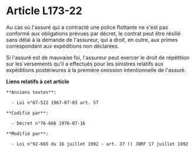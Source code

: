 # Article L173-22

Au cas où l'assuré qui a contracté une police flottante ne s'est pas conformé aux obligations prévues par décret, le contrat
peut être résilié sans délai à la demande de l'assureur, qui a droit, en outre, aux primes correspondant aux expéditions non
déclarées.

Si l'assuré est de mauvaise foi, l'assureur peut exercer le droit de répétition sur les versements qu'il a effectués pour les
sinistres relatifs aux expéditions postérieures à la première omission intentionnelle de l'assuré.

**Liens relatifs à cet article**

	**Anciens textes**:

	  - Loi n°67-522 1967-07-03 art. 57

	**Codifié par**:

	  - Décret n°76-666 1976-07-16

	**Modifié par**:

	  - Loi n°92-665 du 16 juillet 1992 - art. 37 () JORF 17 juillet 1992
